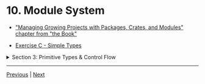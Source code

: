 # 10. Module System

-   ["Managing Growing Projects with Packages, Crates, and Modules" chapter from "the Book"](https://doc.rust-lang.org/book/ch07-00-managing-growing-projects-with-packages-crates-and-modules.html)

-   [Exercise C - Simple Types](https://github.com/CleanCut/ultimate_rust_crash_course/tree/main/exercise/c_simple_types)

<details>
  <summary> Section 3: Primitive Types & Control Flow </summary>

  - [Codebase: s2_module_system](../codebase/s2_module_system/)

</details>

---

[Previous](./9_Exercise_B-Functions.md) | [Next](./11_Scalar-Types.md)